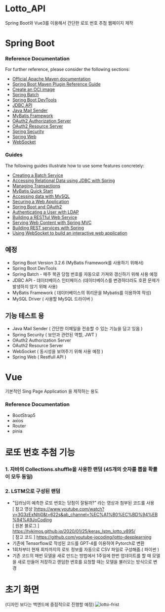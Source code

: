# Lotto_API

Spring Boot와 Vue3를 이용해서 간단한 로또 번호 추첨 웹페이지 제작

# Spring Boot

### Reference Documentation

For further reference, please consider the following sections:

-   [Official Apache Maven documentation](https://maven.apache.org/guides/index.html)
-   [Spring Boot Maven Plugin Reference Guide](https://docs.spring.io/spring-boot/docs/3.2.6/maven-plugin/reference/html/)
-   [Create an OCI image](https://docs.spring.io/spring-boot/docs/3.2.6/maven-plugin/reference/html/#build-image)
-   [Spring Batch](https://docs.spring.io/spring-boot/docs/3.2.6/reference/htmlsingle/index.html#howto.batch)
-   [Spring Boot DevTools](https://docs.spring.io/spring-boot/docs/3.2.6/reference/htmlsingle/index.html#using.devtools)
-   [JDBC API](https://docs.spring.io/spring-boot/docs/3.2.6/reference/htmlsingle/index.html#data.sql)
-   [Java Mail Sender](https://docs.spring.io/spring-boot/docs/3.2.6/reference/htmlsingle/index.html#io.email)
-   [MyBatis Framework](https://mybatis.org/spring-boot-starter/mybatis-spring-boot-autoconfigure/)
-   [OAuth2 Authorization Server](https://docs.spring.io/spring-boot/docs/3.2.6/reference/htmlsingle/index.html#web.security.oauth2.authorization-server)
-   [OAuth2 Resource Server](https://docs.spring.io/spring-boot/docs/3.2.6/reference/htmlsingle/index.html#web.security.oauth2.server)
-   [Spring Security](https://docs.spring.io/spring-boot/docs/3.2.6/reference/htmlsingle/index.html#web.security)
-   [Spring Web](https://docs.spring.io/spring-boot/docs/3.2.6/reference/htmlsingle/index.html#web)
-   [WebSocket](https://docs.spring.io/spring-boot/docs/3.2.6/reference/htmlsingle/index.html#messaging.websockets)

### Guides

The following guides illustrate how to use some features concretely:

-   [Creating a Batch Service](https://spring.io/guides/gs/batch-processing/)
-   [Accessing Relational Data using JDBC with Spring](https://spring.io/guides/gs/relational-data-access/)
-   [Managing Transactions](https://spring.io/guides/gs/managing-transactions/)
-   [MyBatis Quick Start](https://github.com/mybatis/spring-boot-starter/wiki/Quick-Start)
-   [Accessing data with MySQL](https://spring.io/guides/gs/accessing-data-mysql/)
-   [Securing a Web Application](https://spring.io/guides/gs/securing-web/)
-   [Spring Boot and OAuth2](https://spring.io/guides/tutorials/spring-boot-oauth2/)
-   [Authenticating a User with LDAP](https://spring.io/guides/gs/authenticating-ldap/)
-   [Building a RESTful Web Service](https://spring.io/guides/gs/rest-service/)
-   [Serving Web Content with Spring MVC](https://spring.io/guides/gs/serving-web-content/)
-   [Building REST services with Spring](https://spring.io/guides/tutorials/rest/)
-   [Using WebSocket to build an interactive web application](https://spring.io/guides/gs/messaging-stomp-websocket/)

## 예정

-   Spring Boot Version 3.2.6 (MyBatis Framework를 사용하기 위해서)
-   Spring Boot DevTools
-   Spring Batch - 매주 복권 당첨 번호를 자동으로 가져와 갱신하기 위해 사용 예정
-   JDBC API - 데이터베이스 인터페이스 (데이터베이스를 변경하더라도 호환 문제가 발생하지 않기 위해 사용)
-   MyBatis Framework ( 데이터베이스의 쿼리문을 Mybatis를 이용하여 작성)
-   MySQL Driver ( 사용할 MySQL 드라이버 )

## 기능 테스트 용

-   Java Mail Sender ( 간단한 이메일을 전송할 수 있는 기능을 담고 있음 )
-   Spring Security ( 보안과 관련된 역할, JWT )
-   OAuth2 Authorization Server
-   OAuth2 Resource Server
-   WebSocket ( 동시성을 보여주기 위해 사용 예정 )
-   Spring Web ( Restfull API )

# Vue

기본적인 Sing Page Application 을 제작하는 용도

### Reference Documentation

-   BootStrap5
-   axios
-   Router
-   pinia

# 로또 번호 추첨 기능

### 1. 자바의 Collections.shuffle을 사용한 랜덤 (45개의 숫자를 뽑을 확률이 모두 동일)

### 2. LSTM으로 구성된 랜덤

-   "딥러닝이 예측한 로또 번호는 당첨이 잘될까?" 라는 영상과 첨부된 코드를 사용  
    [ 참고 영상 ]https://www.youtube.com/watch?v=3G3zExNItj0&t=622s&ab_channel=%EC%A1%B0%EC%BD%94%EB%94%A9JoCoding  
    [ 원본 블로그 ] https://tykimos.github.io/2020/01/25/keras_lstm_lotto_v895/  
    [ 참고 코드 ] https://github.com/youtube-jocoding/lotto-deeplearning
-   기존에 Tensorflow로 작성된 코드를 GPT-4를 이용하여 Pytorch로 변환
-   1회차부터 현재 회차까지의 로또 정보를 자동으로 CSV 파일로 구성해줌.( 파이썬 )
-   기존 코드의 매번 모델을 새로 만드는 방법에서 1주일에 한번 업데이트를 할 때 모델을 새로 만들어 저장하고 랜덤한 번호를 요청할 때는 모델을 불러오는 방식으로 변경

# 초기 화면

(디자인 보다는 백엔드에 중점적으로 진행할 예정)
![lotto-frist](https://github.com/Roista57/Lotto_API/assets/91594792/cc9d7fa4-d640-4a49-940a-8db1cacb1eb6)
